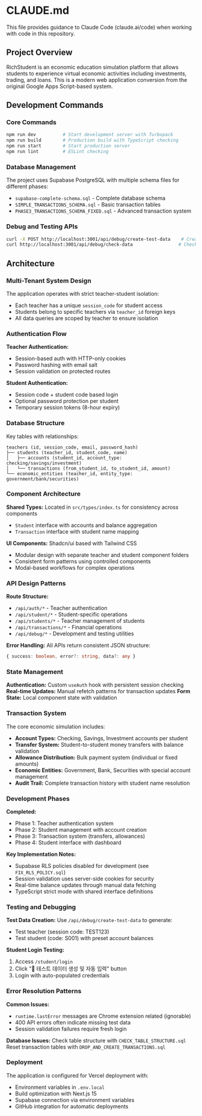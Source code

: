 # CLAUDE.md

This file provides guidance to Claude Code (claude.ai/code) when working with code in this repository.

## Project Overview

RichStudent is an economic education simulation platform that allows students to experience virtual economic activities including investments, trading, and loans. This is a modern web application conversion from the original Google Apps Script-based system.

## Development Commands

### Core Commands
```bash
npm run dev          # Start development server with Turbopack
npm run build        # Production build with TypeScript checking
npm run start        # Start production server
npm run lint         # ESLint checking
```

### Database Management
The project uses Supabase PostgreSQL with multiple schema files for different phases:
- `supabase-complete-schema.sql` - Complete database schema
- `SIMPLE_TRANSACTIONS_SCHEMA.sql` - Basic transaction tables
- `PHASE3_TRANSACTIONS_SCHEMA_FIXED.sql` - Advanced transaction system

### Debug and Testing APIs
```bash
curl -X POST http://localhost:3001/api/debug/create-test-data    # Create test accounts
curl http://localhost:3001/api/debug/check-data                 # Check database state
```

## Architecture

### Multi-Tenant System Design
The application operates with strict teacher-student isolation:
- Each teacher has a unique `session_code` for student access
- Students belong to specific teachers via `teacher_id` foreign keys
- All data queries are scoped by teacher to ensure isolation

### Authentication Flow
**Teacher Authentication:**
- Session-based auth with HTTP-only cookies
- Password hashing with email salt
- Session validation on protected routes

**Student Authentication:**
- Session code + student code based login
- Optional password protection per student
- Temporary session tokens (8-hour expiry)

### Database Structure
Key tables with relationships:
```
teachers (id, session_code, email, password_hash)
├── students (teacher_id, student_code, name)
│   ├── accounts (student_id, account_type: checking/savings/investment)
│   └── transactions (from_student_id, to_student_id, amount)
└── economic_entities (teacher_id, entity_type: government/bank/securities)
```

### Component Architecture
**Shared Types:** Located in `src/types/index.ts` for consistency across components
- `Student` interface with accounts and balance aggregation
- `Transaction` interface with student name mapping

**UI Components:** Shadcn/ui based with Tailwind CSS
- Modular design with separate teacher and student component folders
- Consistent form patterns using controlled components
- Modal-based workflows for complex operations

### API Design Patterns
**Route Structure:**
- `/api/auth/*` - Teacher authentication
- `/api/student/*` - Student-specific operations  
- `/api/students/*` - Teacher management of students
- `/api/transactions/*` - Financial operations
- `/api/debug/*` - Development and testing utilities

**Error Handling:**
All APIs return consistent JSON structure:
```typescript
{ success: boolean, error?: string, data?: any }
```

### State Management
**Authentication:** Custom `useAuth` hook with persistent session checking
**Real-time Updates:** Manual refetch patterns for transaction updates
**Form State:** Local component state with validation

### Transaction System
The core economic simulation includes:
- **Account Types:** Checking, Savings, Investment accounts per student
- **Transfer System:** Student-to-student money transfers with balance validation
- **Allowance Distribution:** Bulk payment system (individual or fixed amounts)
- **Economic Entities:** Government, Bank, Securities with special account management
- **Audit Trail:** Complete transaction history with student name resolution

### Development Phases
**Completed:**
- Phase 1: Teacher authentication system
- Phase 2: Student management with account creation
- Phase 3: Transaction system (transfers, allowances)
- Phase 4: Student interface with dashboard

**Key Implementation Notes:**
- Supabase RLS policies disabled for development (see `FIX_RLS_POLICY.sql`)
- Session validation uses server-side cookies for security
- Real-time balance updates through manual data fetching
- TypeScript strict mode with shared interface definitions

### Testing and Debugging
**Test Data Creation:**
Use `/api/debug/create-test-data` to generate:
- Test teacher (session code: TEST123)
- Test student (code: S001) with preset account balances

**Student Login Testing:**
1. Access `/student/login`
2. Click "🧪 테스트 데이터 생성 및 자동 입력" button
3. Login with auto-populated credentials

### Error Resolution Patterns
**Common Issues:**
- `runtime.lastError` messages are Chrome extension related (ignorable)
- 400 API errors often indicate missing test data
- Session validation failures require fresh login

**Database Issues:**
Check table structure with `CHECK_TABLE_STRUCTURE.sql`
Reset transaction tables with `DROP_AND_CREATE_TRANSACTIONS.sql`

### Deployment
The application is configured for Vercel deployment with:
- Environment variables in `.env.local`
- Build optimization with Next.js 15
- Supabase connection via environment variables
- GitHub integration for automatic deployments